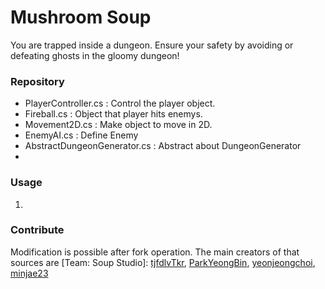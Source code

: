 # Mushroom Soup

You are trapped inside a dungeon. Ensure your safety by avoiding or defeating ghosts in the gloomy dungeon!

### Repository
- PlayerController.cs : Control the player object.
- Fireball.cs : Object that player hits enemys.
- Movement2D.cs : Make object to move in 2D.
- EnemyAI.cs : Define Enemy
- AbstractDungeonGenerator.cs : Abstract about DungeonGenerator
- 

### Usage
1. 

### Contribute
Modification is possible after fork operation. The main creators of that sources are [Team: Soup Studio]: [tjfdlvTkr](https://github.com/tjfdlvTkr), [ParkYeongBin](https://github.com/ParkYeongBin), [yeonjeongchoi](https://github.com/yeonjeonchoi), [minjae23](https://github.com/minjae23)

